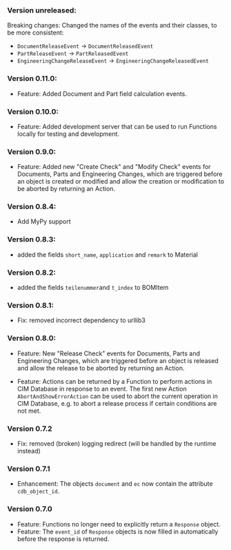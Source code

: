 ### Version unreleased:
Breaking changes:
Changed the names of the events and their classes, to be more consistent:
  - `DocumentReleaseEvent` -> `DocumentReleasedEvent`
  - `PartReleaseEvent` -> `PartReleasedEvent`
  - `EngineeringChangeReleaseEvent` -> `EngineeringChangeReleasedEvent`


### Version 0.11.0:
- Feature: Added Document and Part field calculation events.

### Version 0.10.0:
- Feature: Added development server that can be used to run Functions locally for testing and development.

### Version 0.9.0:
- Feature: Added new "Create Check" and "Modify Check" events for Documents, Parts and Engineering Changes, which are triggered before an object is created or modified and allow the creation or modification to be aborted by returning an Action.

### Version 0.8.4:
- Add MyPy support

### Version 0.8.3:
- added the fields `short_name`, `application` and `remark` to Material

### Version 0.8.2:
- added the fields `teilenummer`and `t_index` to BOMItem

### Version 0.8.1:
- Fix: removed incorrect dependency to urllib3

### Version 0.8.0:

- Feature: New "Release Check" events for Documents, Parts and Engineering Changes, which are triggered before an object is released and allow the release to be aborted by returning an Action.

- Feature: Actions can be returned by a Function to perform actions in CIM Database in response to an event. The first new Action `AbortAndShowErrorAction` can be used to abort the current operation in CIM Database, e.g. to abort a release process if certain conditions are not met.


### Version 0.7.2
- Fix: removed (broken) logging redirect (will be handled by the runtime instead)

### Version 0.7.1
- Enhancement: The objects `document` and `ec` now contain the attribute `cdb_object_id`.

### Version 0.7.0
- Feature: Functions no longer need to explicitly return a `Response` object.
- Feature: The `event_id` of `Response` objects is now filled in automatically before the response is returned.
